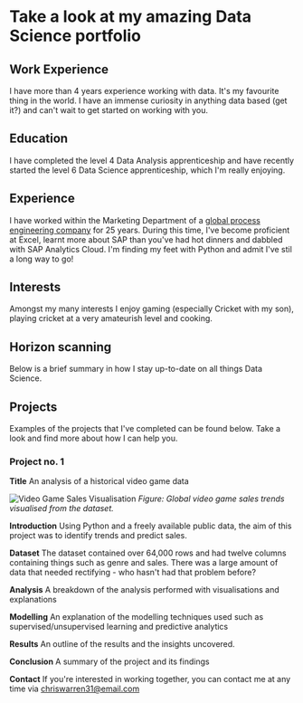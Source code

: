 # Take a look at my amazing Data Science portfolio

## Work Experience
I have more than 4 years experience working with data. It's my favourite thing in the world. I have an immense curiosity in anything data based (get it?) and can't wait to get started on working with you.

## Education
I have completed the level 4 Data Analysis apprenticeship and have recently started the level 6 Data Science apprenticeship, which I'm really enjoying.

## Experience
I have worked within the Marketing Department of a [global process engineering company](https://www.uk.endress.com/en)  for 25 years. During this time, I've become proficient at Excel, learnt more about SAP than you've had hot dinners and dabbled with SAP Analytics Cloud. I'm finding my feet with Python and admit I've stil a long way to go!

## Interests
Amongst my many interests I enjoy gaming (especially Cricket with my son), playing cricket at a very amateurish level and cooking.

## Horizon scanning
Below is a brief summary in how I stay up-to-date on all things Data Science.

## Projects
Examples of the projects that I've completed can be found below. Take a look and find more about how I can help you.

### Project no. 1
**Title** An analysis of a historical video game data

![Video Game Sales Visualisation](images/2025_video_games_1.jpg)
*Figure: Global video game sales trends visualised from the dataset.*

**Introduction** Using Python and a freely available public data, the aim of this project was to identify trends and predict sales.

**Dataset** The dataset contained over 64,000 rows and had twelve columns containing things such as genre and sales. There was a large amount of data that needed rectifying - who hasn't had that problem before?



**Analysis** A breakdown of the analysis performed with visualisations and explanations

**Modelling** An explanation of the modelling techniques used such as supervised/unsupervised learning and predictive analytics

**Results** An outline of the results and the insights uncovered.

**Conclusion** A summary of the project and its findings

**Contact** If you're interested in working together, you can contact me at any time via chriswarren31@email.com

